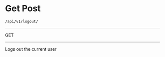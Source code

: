 # Get Post

`/api/v1/logout/`

<hr>
<larecipe-badge type="success" rounded>GET</larecipe-badge>
<hr>
Logs out the current user
